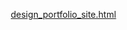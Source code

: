 [design_portfolio_site.html](https://github.com/user-attachments/files/22919251/design_portfolio_site.html)
<!DOCTYPE html>
<html lang="ko">
<head>
    <meta charset="UTF-8">
    <meta name="viewport" content="width=device-width, initial-scale=1.0">
    <title>Design Portfolio</title>
    <style>
        * {
            margin: 0;
            padding: 0;
            box-sizing: border-box;
        }

        body {
            font-family: 'Segoe UI', Tahoma, Geneva, Verdana, sans-serif;
            background: linear-gradient(135deg, #667eea 0%, #764ba2 100%);
            min-height: 100vh;
        }

        /* 헤더 */
        header {
            background: rgba(255, 255, 255, 0.95);
            padding: 2rem;
            text-align: center;
            box-shadow: 0 4px 20px rgba(0, 0, 0, 0.1);
            position: sticky;
            top: 0;
            z-index: 100;
        }

        h1 {
            font-size: 2.5rem;
            background: linear-gradient(135deg, #667eea 0%, #764ba2 100%);
            -webkit-background-clip: text;
            -webkit-text-fill-color: transparent;
            background-clip: text;
            margin-bottom: 0.5rem;
        }

        .subtitle {
            color: #666;
            font-size: 1.1rem;
        }

        /* 네비게이션 */
        nav {
            margin-top: 1.5rem;
            display: flex;
            gap: 1rem;
            justify-content: center;
            flex-wrap: wrap;
        }

        .nav-btn {
            padding: 0.8rem 1.5rem;
            background: white;
            border: 2px solid #667eea;
            color: #667eea;
            border-radius: 25px;
            cursor: pointer;
            font-size: 1rem;
            font-weight: 600;
            transition: all 0.3s ease;
        }

        .nav-btn:hover, .nav-btn.active {
            background: linear-gradient(135deg, #667eea 0%, #764ba2 100%);
            color: white;
            transform: translateY(-2px);
            box-shadow: 0 5px 15px rgba(102, 126, 234, 0.4);
        }

        /* 메인 컨테이너 */
        .container {
            max-width: 1200px;
            margin: 3rem auto;
            padding: 0 2rem;
        }

        /* 소개 섹션 */
        .intro-section {
            background: white;
            border-radius: 20px;
            padding: 3rem;
            margin-bottom: 3rem;
            box-shadow: 0 10px 40px rgba(0, 0, 0, 0.1);
            text-align: center;
        }

        .intro-section h2 {
            color: #333;
            font-size: 2rem;
            margin-bottom: 1rem;
        }

        .intro-section p {
            color: #666;
            font-size: 1.1rem;
            line-height: 1.8;
        }

        /* 갤러리 그리드 */
        .gallery {
            display: grid;
            grid-template-columns: repeat(auto-fit, minmax(300px, 1fr));
            gap: 2rem;
            margin-bottom: 3rem;
        }

        .project-card {
            background: white;
            border-radius: 15px;
            overflow: hidden;
            box-shadow: 0 5px 25px rgba(0, 0, 0, 0.1);
            transition: all 0.4s ease;
            cursor: pointer;
        }

        .project-card:hover {
            transform: translateY(-10px);
            box-shadow: 0 15px 40px rgba(0, 0, 0, 0.2);
        }

        .project-image {
            width: 100%;
            height: 250px;
            background: linear-gradient(135deg, #667eea 0%, #764ba2 100%);
            display: flex;
            align-items: center;
            justify-content: center;
            font-size: 4rem;
            color: white;
            position: relative;
            overflow: hidden;
        }

        .project-image::before {
            content: '';
            position: absolute;
            width: 200%;
            height: 200%;
            background: radial-gradient(circle, rgba(255,255,255,0.1) 0%, transparent 70%);
            animation: shimmer 3s infinite;
        }

        @keyframes shimmer {
            0% { transform: translate(-50%, -50%) rotate(0deg); }
            100% { transform: translate(-50%, -50%) rotate(360deg); }
        }

        .project-info {
            padding: 1.5rem;
        }

        .project-info h3 {
            color: #333;
            font-size: 1.5rem;
            margin-bottom: 0.5rem;
        }

        .project-info p {
            color: #666;
            line-height: 1.6;
            margin-bottom: 1rem;
        }

        .project-tags {
            display: flex;
            gap: 0.5rem;
            flex-wrap: wrap;
        }

        .tag {
            padding: 0.4rem 0.8rem;
            background: #f0f0f0;
            border-radius: 15px;
            font-size: 0.85rem;
            color: #667eea;
            font-weight: 600;
        }

        /* 업로드 섹션 */
        .upload-section {
            background: white;
            border-radius: 20px;
            padding: 3rem;
            box-shadow: 0 10px 40px rgba(0, 0, 0, 0.1);
            text-align: center;
        }

        .upload-area {
            border: 3px dashed #667eea;
            border-radius: 15px;
            padding: 3rem;
            margin: 2rem 0;
            cursor: pointer;
            transition: all 0.3s ease;
        }

        .upload-area:hover {
            background: #f8f9ff;
            border-color: #764ba2;
        }

        .upload-icon {
            font-size: 4rem;
            margin-bottom: 1rem;
        }

        .upload-text {
            color: #666;
            font-size: 1.1rem;
        }

        /* 푸터 */
        footer {
            background: rgba(255, 255, 255, 0.95);
            padding: 2rem;
            text-align: center;
            margin-top: 4rem;
        }

        footer p {
            color: #666;
        }

        /* 숨김 처리 */
        .hidden {
            display: none;
        }

        /* 반응형 */
        @media (max-width: 768px) {
            h1 {
                font-size: 2rem;
            }
            
            .gallery {
                grid-template-columns: 1fr;
            }
            
            .intro-section, .upload-section {
                padding: 2rem;
            }
        }
    </style>
</head>
<body>
    <header>
        <h1>✨ Design Portfolio</h1>
        <p class="subtitle">창의적인 디자인 작업물을 만나보세요</p>
        <nav>
            <button class="nav-btn active" onclick="showSection('gallery')">포트폴리오</button>
            <button class="nav-btn" onclick="showSection('about')">소개</button>
            <button class="nav-btn" onclick="showSection('upload')">작품 업로드</button>
        </nav>
    </header>

    <div class="container">
        <!-- 갤러리 섹션 -->
        <div id="gallery-section">
            <div class="gallery">
                <div class="project-card">
                    <div class="project-image">🎨</div>
                    <div class="project-info">
                        <h3>브랜드 아이덴티티</h3>
                        <p>모던하고 세련된 브랜드 디자인 시스템</p>
                        <div class="project-tags">
                            <span class="tag">로고</span>
                            <span class="tag">브랜딩</span>
                            <span class="tag">UI/UX</span>
                        </div>
                    </div>
                </div>

                <div class="project-card">
                    <div class="project-image" style="background: linear-gradient(135deg, #f093fb 0%, #f5576c 100%);">🖼️</div>
                    <div class="project-info">
                        <h3>포스터 디자인</h3>
                        <p>임팩트 있는 비주얼 커뮤니케이션</p>
                        <div class="project-tags">
                            <span class="tag">그래픽</span>
                            <span class="tag">타이포그래피</span>
                        </div>
                    </div>
                </div>

                <div class="project-card">
                    <div class="project-image" style="background: linear-gradient(135deg, #4facfe 0%, #00f2fe 100%);">💼</div>
                    <div class="project-info">
                        <h3>웹 디자인</h3>
                        <p>사용자 중심의 인터페이스 디자인</p>
                        <div class="project-tags">
                            <span class="tag">웹</span>
                            <span class="tag">반응형</span>
                            <span class="tag">UX</span>
                        </div>
                    </div>
                </div>

                <div class="project-card">
                    <div class="project-image" style="background: linear-gradient(135deg, #fa709a 0%, #fee140 100%);">📱</div>
                    <div class="project-info">
                        <h3>모바일 앱 UI</h3>
                        <p>직관적이고 아름다운 앱 디자인</p>
                        <div class="project-tags">
                            <span class="tag">모바일</span>
                            <span class="tag">앱</span>
                            <span class="tag">인터랙션</span>
                        </div>
                    </div>
                </div>

                <div class="project-card">
                    <div class="project-image" style="background: linear-gradient(135deg, #30cfd0 0%, #330867 100%);">✏️</div>
                    <div class="project-info">
                        <h3>일러스트레이션</h3>
                        <p>독창적인 비주얼 스토리텔링</p>
                        <div class="project-tags">
                            <span class="tag">드로잉</span>
                            <span class="tag">일러스트</span>
                        </div>
                    </div>
                </div>

                <div class="project-card">
                    <div class="project-image" style="background: linear-gradient(135deg, #a8edea 0%, #fed6e3 100%);">📐</div>
                    <div class="project-info">
                        <h3>패키지 디자인</h3>
                        <p>감각적인 제품 패키징</p>
                        <div class="project-tags">
                            <span class="tag">패키지</span>
                            <span class="tag">3D</span>
                        </div>
                    </div>
                </div>
            </div>
        </div>

        <!-- 소개 섹션 -->
        <div id="about-section" class="hidden">
            <div class="intro-section">
                <h2>🎯 디자인 포트폴리오에 오신 것을 환영합니다</h2>
                <p>창의적이고 혁신적인 디자인 작업물을 한 곳에서 만나보세요.</p>
                <p>브랜딩, 웹/앱 디자인, 그래픽 디자인 등 다양한 분야의 작품들이 준비되어 있습니다.</p>
                <br>
                <p style="font-weight: 600; color: #667eea;">
                    모든 작품은 트렌디한 디자인과 사용자 경험을 고려하여 제작되었습니다.
                </p>
            </div>
        </div>

        <!-- 업로드 섹션 -->
        <div id="upload-section" class="hidden">
            <div class="upload-section">
                <h2>새 작품 업로드</h2>
                <div class="upload-area" onclick="alert('파일 선택 기능은 실제 구현 시 추가됩니다!')">
                    <div class="upload-icon">📤</div>
                    <p class="upload-text">클릭하거나 파일을 드래그해서 업로드하세요</p>
                    <p class="upload-text" style="font-size: 0.9rem; margin-top: 0.5rem; color: #999;">
                        지원 형식: JPG, PNG, GIF, PDF
                    </p>
                </div>
                <p style="color: #666; margin-top: 1rem;">
                    💡 팁: 고해상도 이미지를 업로드하면 더 선명하게 보입니다
                </p>
            </div>
        </div>
    </div>

    <footer>
        <p>© 2025 Design Portfolio. Made with ❤️</p>
    </footer>

    <script>
        function showSection(section) {
            // 모든 섹션 숨기기
            document.getElementById('gallery-section').classList.add('hidden');
            document.getElementById('about-section').classList.add('hidden');
            document.getElementById('upload-section').classList.add('hidden');

            // 모든 버튼 비활성화
            const buttons = document.querySelectorAll('.nav-btn');
            buttons.forEach(btn => btn.classList.remove('active'));

            // 선택된 섹션 보이기
            if (section === 'gallery') {
                document.getElementById('gallery-section').classList.remove('hidden');
                buttons[0].classList.add('active');
            } else if (section === 'about') {
                document.getElementById('about-section').classList.remove('hidden');
                buttons[1].classList.add('active');
            } else if (section === 'upload') {
                document.getElementById('upload-section').classList.remove('hidden');
                buttons[2].classList.add('active');
            }

            // 페이지 맨 위로 스크롤
            window.scrollTo({ top: 0, behavior: 'smooth' });
        }

        // 카드 클릭 시 효과
        document.addEventListener('DOMContentLoaded', function() {
            const cards = document.querySelectorAll('.project-card');
            cards.forEach(card => {
                card.addEventListener('click', function() {
                    const title = this.querySelector('h3').textContent;
                    alert(`"${title}" 작품을 자세히 보려면 클릭했습니다!\n\n실제 사이트에서는 상세 페이지로 이동합니다.`);
                });
            });
        });
    </script>
</body>
</html>

